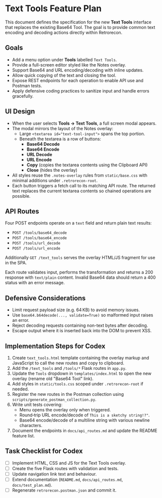 # Text Tools Feature Plan

This document defines the specification for the new **Text Tools** interface that replaces the existing Base64 Tool. The goal is to provide common text encoding and decoding actions directly within Retrorecon.

## Goals
- Add a menu option under **Tools** labelled `Text Tools`.
- Provide a full-screen editor styled like the Notes overlay.
- Support Base64 and URL encoding/decoding with inline updates.
- Allow quick copying of the text and closing the tool.
- Expose REST endpoints for each operation to enable API use and Postman tests.
- Apply defensive coding practices to sanitize input and handle errors gracefully.

## UI Design
- When the user selects **Tools → Text Tools**, a full screen modal appears.
- The modal mirrors the layout of the Notes overlay:
  - Large `<textarea id="text-tool-input">` spans the top portion.
  - Beneath the textarea is a row of buttons:
    - **Base64 Decode**
    - **Base64 Encode**
    - **URL Decode**
    - **URL Encode**
    - **Copy** (copies the textarea contents using the Clipboard API)
    - **Close** (hides the overlay)
- All styles reuse the `.notes-overlay` rules from `static/base.css` with minimal additions under `.retrorecon-root`.
- Each button triggers a fetch call to its matching API route. The returned text replaces the current textarea contents so chained operations are possible.

## API Routes
Four POST endpoints operate on a `text` field and return plain text results:
- `POST /tools/base64_decode`
- `POST /tools/base64_encode`
- `POST /tools/url_decode`
- `POST /tools/url_encode`

Additionally `GET /text_tools` serves the overlay HTML/JS fragment for use in the SPA.

Each route validates input, performs the transformation and returns a 200 response with `text/plain` content. Invalid Base64 data should return a 400 status with an error message.

## Defensive Considerations
- Limit request payload size (e.g. 64 KB) to avoid memory issues.
- Use `base64.b64decode(..., validate=True)` so malformed input raises an error.
- Reject decoding requests containing non-text bytes after decoding.
- Escape output where it is inserted back into the DOM to prevent XSS.

## Implementation Steps for Codex
1. Create `text_tools.html` template containing the overlay markup and JavaScript to call the new routes and copy to clipboard.
2. Add the `/text_tools` and `/tools/*` Flask routes in `app.py`.
3. Update the `Tools` dropdown in `templates/index.html` to open the new overlay (rename old "Base64 Tool" link).
4. Add styles in `static/tools.css` scoped under `.retrorecon-root` if needed.
5. Register the new routes in the Postman collection using `scripts/generate_postman_collection.py`.
6. Write unit tests covering:
   - Menu opens the overlay only when triggered.
   - Round‑trip URL encode/decode of `This is a sketchy string!?"`.
   - Base64 encode/decode of a multiline string with various newline characters.
7. Document the endpoints in `docs/api_routes.md` and update the README feature list.

## Task Checklist for Codex
- [ ] Implement HTML, CSS and JS for the Text Tools overlay.
- [ ] Create the five Flask routes with validation and tests.
- [ ] Update navigation link text and behaviour.
- [ ] Extend documentation (`README.md`, `docs/api_routes.md`, `docs/test_plan.md`).
- [ ] Regenerate `retrorecon.postman.json` and commit it.

